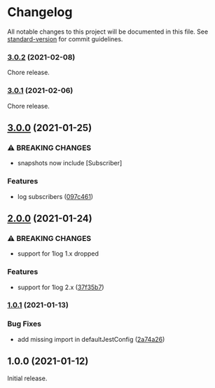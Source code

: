 # Changelog

All notable changes to this project will be documented in this file. See [standard-version](https://github.com/conventional-changelog/standard-version) for commit guidelines.

### [3.0.2](https://github.com/ivan7237d/1log-rxjs/compare/v3.0.1...v3.0.2) (2021-02-08)

Chore release.

### [3.0.1](https://github.com/ivan7237d/1log-rxjs/compare/v3.0.0...v3.0.1) (2021-02-06)

Chore release.

## [3.0.0](https://github.com/ivan7237d/1log-rxjs/compare/v2.0.0...v3.0.0) (2021-01-25)

### ⚠ BREAKING CHANGES

- snapshots now include [Subscriber]

### Features

- log subscribers ([097c461](https://github.com/ivan7237d/1log-rxjs/commit/097c461738ed7f3aa0b76edacb24d72f33ea5906))

## [2.0.0](https://github.com/ivan7237d/1log-rxjs/compare/v1.0.1...v2.0.0) (2021-01-24)

### ⚠ BREAKING CHANGES

- support for 1log 1.x dropped

### Features

- support for 1log 2.x ([37f35b7](https://github.com/ivan7237d/1log-rxjs/commit/37f35b703d8f0ace931d989120c61f0151ea3d34))

### [1.0.1](https://github.com/ivan7237d/1log-rxjs/compare/v1.0.0...v1.0.1) (2021-01-13)

### Bug Fixes

- add missing import in defaultJestConfig ([2a74a26](https://github.com/ivan7237d/1log-rxjs/commit/2a74a26dfb54798403df1e041363ecac634fd93c))

## 1.0.0 (2021-01-12)

Initial release.
